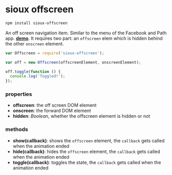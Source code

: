 # sioux offscreen

``` bash
npm install sioux-offscreen
```

An off screen navigation item. Similar to the menu of the Facebook and Path app. __[demo](http://felix.lovassy.hu/projects/gellert/offscreen)__. It requires two part: an `offscreen` elem which is hidden behind the other `onscreen` element.

``` js
var Offscreen = require('sioux-offscreen');

var off = new Offscreen(offscreenElement, onscreenElement);

off.toggle(function () {
  console.log('Toggled!');
});
```

### properties
- __offscreen__: the off screen DOM element
- __onscreen__: the forward DOM element
- __hidden__: _Boolean_, whether the offscreen element is hidden or not

### methods
- __show(callback)__: shows the `offscreen` element, the `callback` gets called when the animation ended
- __hide(callback)__: hides the `offscreen` element, the `callback` gets called when the animation ended
- __toggle(callback)__: toggles the state, the `callback` gets called when the animation ended
